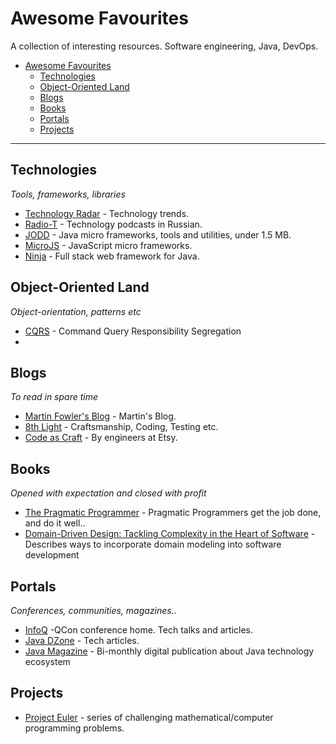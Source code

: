 # Awesome Favourites

A collection of interesting resources. Software engineering, Java, DevOps. 

* [Awesome Favourites](#awesome-favourites)
  * [Technologies](#technologies)
  * [Object-Oriented Land](#object-oriented-land)
  * [Blogs](#blogs)
  * [Books](#books)
  * [Portals](#portals)
  * [Projects](#projects)

----

## Technologies
*Tools, frameworks, libraries*

* [Technology Radar](http://www.thoughtworks.com/radar/) - Technology trends.
* [Radio-T](http://www.radio-t.com/) - Technology podcasts in Russian.
* [JODD](http://jodd.org/) - Java micro frameworks, tools and utilities, under 1.5 MB.
* [MicroJS](http://microjs.com/) - JavaScript micro frameworks.
* [Ninja](http://www.ninjaframework.org/) - Full stack web framework for Java.

## Object-Oriented Land
*Object-orientation, patterns etc*

* [CQRS](http://www.cqrsinfo.com/) - Command Query Responsibility Segregation
* 

## Blogs
*To read in spare time*

* [Martin Fowler's Blog](http://martinfowler.com/) - Martin's Blog.
* [8th Light](http://blog.8thlight.com/) - Craftsmanship, Coding, Testing etc.
* [Code as Craft](http://codeascraft.com/) - By engineers at Etsy.

## Books
*Opened with expectation and closed with profit*

* [The Pragmatic Programmer](https://pragprog.com/the-pragmatic-programmer) - Pragmatic Programmers get the job done, and do it well..
* [Domain-Driven Design: Tackling Complexity in the Heart of Software](http://www.amazon.com/Domain-Driven-Design-Tackling-Complexity-Software/dp/0321125215) - Describes ways to incorporate domain modeling into software development

## Portals
*Conferences, communities, magazines..*

* [InfoQ](http://www.infoq.com) -QCon conference home. Tech talks and articles.
* [Java DZone](http://java.dzone.com/) - Tech articles.
* [Java Magazine](http://www.oraclejavamagazine-digital.com) - Bi-monthly digital publication about Java technology ecosystem


## Projects

* [Project Euler](https://projecteuler.net/) - series of challenging mathematical/computer programming problems.
